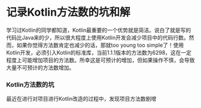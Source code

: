 # 记录Kotlin方法数的坑和解
学习过Kotlin的同学都知道，Kotlin最重要的一个优势就是简洁。说白了就是写的代码比Java来的少，所以很大程度上使用Kotlin开发会减少项目中的代码行数。然而，如果你觉得方法数肯定也减少的话，那就too young too simple了！使用Kotlin开发，必须引入Kotlin的标准库，当前1.1.1版本的方法数为6298，这在一定程度上可能增加项目的方法数。所幸这是可预计的增加，但如果操作不慎，会导致大量不可预计的方法数增加。

### Kotlin方法数的坑
最近在进行对项目进行Kotlin改造的过程中，发现项目方法数剧增

